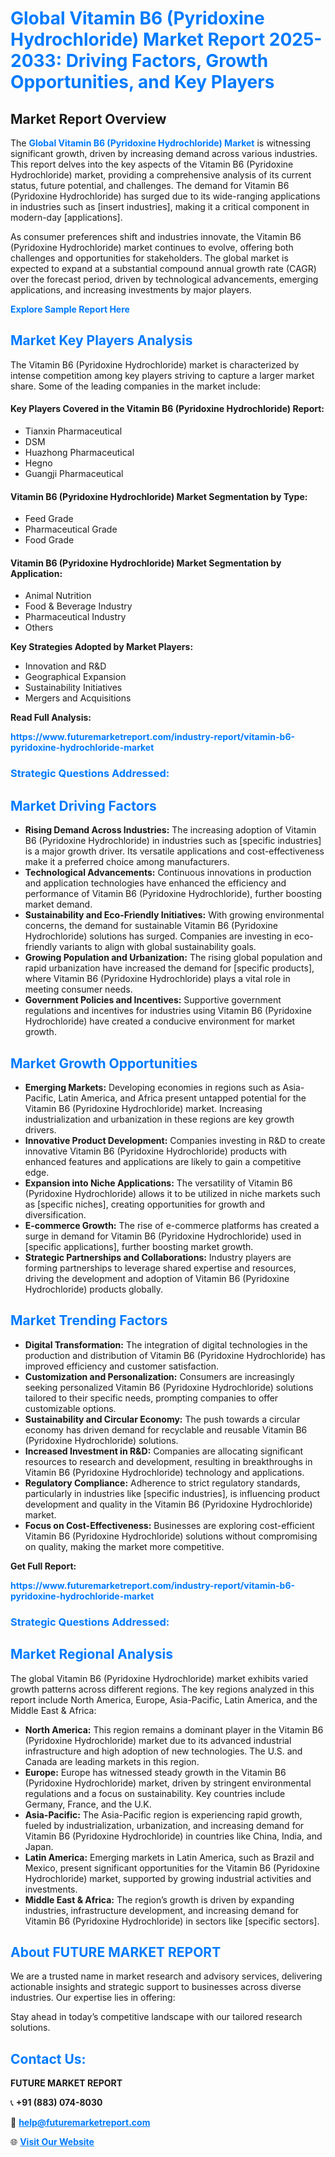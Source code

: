 <h1 style="color: #007BFF;">Global Vitamin B6 (Pyridoxine Hydrochloride) Market Report 2025-2033: Driving Factors, Growth Opportunities, and Key Players</h1>

<section id="overview">
<h2>Market Report Overview</h2>
<p>The <a href="https://www.futuremarketreport.com/industry-report/vitamin-b6-pyridoxine-hydrochloride-market" style="color: #007BFF; text-decoration: none;"><strong>Global Vitamin B6 (Pyridoxine Hydrochloride) Market</strong></a> is witnessing significant growth, driven by increasing demand across various industries. This report delves into the key aspects of the Vitamin B6 (Pyridoxine Hydrochloride) market, providing a comprehensive analysis of its current status, future potential, and challenges. The demand for Vitamin B6 (Pyridoxine Hydrochloride) has surged due to its wide-ranging applications in industries such as [insert industries], making it a critical component in modern-day [applications].</p>
<p>As consumer preferences shift and industries innovate, the Vitamin B6 (Pyridoxine Hydrochloride) market continues to evolve, offering both challenges and opportunities for stakeholders. The global market is expected to expand at a substantial compound annual growth rate (CAGR) over the forecast period, driven by technological advancements, emerging applications, and increasing investments by major players.</p>
</section>

<section id="overview">
<p><a href="https://www.futuremarketreport.com/request-sample/reportId=88545" style="color: #007BFF; text-decoration: none;"><strong>Explore Sample Report Here</strong></a></p>
</section>

<section id="key-players">
<h2 style="color: #007BFF;">Market Key Players Analysis</h2>
<p>The Vitamin B6 (Pyridoxine Hydrochloride) market is characterized by intense competition among key players striving to capture a larger market share. Some of the leading companies in the market include:</p>
<h4>Key Players Covered in the Vitamin B6 (Pyridoxine Hydrochloride) Report:</h4>
<ul><li>Tianxin Pharmaceutical</li><li>DSM</li><li>Huazhong Pharmaceutical</li><li>Hegno</li><li>Guangji Pharmaceutical</li></ul>
<h4>Vitamin B6 (Pyridoxine Hydrochloride) Market Segmentation by Type:</h4>
<ul><li>Feed Grade</li><li>Pharmaceutical Grade</li><li>Food Grade</li></ul>

<h4>Vitamin B6 (Pyridoxine Hydrochloride) Market Segmentation by Application:</h4>
<ul><li>Animal Nutrition</li><li>Food &amp; Beverage Industry</li><li>Pharmaceutical Industry</li><li>Others</li></ul>
<p><strong>Key Strategies Adopted by Market Players:</strong></p>
<ul>
<li>Innovation and R&D</li>
<li>Geographical Expansion</li>
<li>Sustainability Initiatives</li>
<li>Mergers and Acquisitions</li>
</ul>
</section>

<section>
<p><strong>Read Full Analysis: </strong></p><a href="https://www.futuremarketreport.com/industry-report/vitamin-b6-pyridoxine-hydrochloride-market" style="color: #007BFF; text-decoration: none;"><strong>https://www.futuremarketreport.com/industry-report/vitamin-b6-pyridoxine-hydrochloride-market</strong></a>
<h3 style="color: #007BFF;">Strategic Questions Addressed:</h3>
</section>

<section id="driving-factors">
<h2 style="color: #007BFF;">Market Driving Factors</h2>
<ul>
<li><strong>Rising Demand Across Industries:</strong> The increasing adoption of Vitamin B6 (Pyridoxine Hydrochloride) in industries such as [specific industries] is a major growth driver. Its versatile applications and cost-effectiveness make it a preferred choice among manufacturers.</li>
<li><strong>Technological Advancements:</strong> Continuous innovations in production and application technologies have enhanced the efficiency and performance of Vitamin B6 (Pyridoxine Hydrochloride), further boosting market demand.</li>
<li><strong>Sustainability and Eco-Friendly Initiatives:</strong> With growing environmental concerns, the demand for sustainable Vitamin B6 (Pyridoxine Hydrochloride) solutions has surged. Companies are investing in eco-friendly variants to align with global sustainability goals.</li>
<li><strong>Growing Population and Urbanization:</strong> The rising global population and rapid urbanization have increased the demand for [specific products], where Vitamin B6 (Pyridoxine Hydrochloride) plays a vital role in meeting consumer needs.</li>
<li><strong>Government Policies and Incentives:</strong> Supportive government regulations and incentives for industries using Vitamin B6 (Pyridoxine Hydrochloride) have created a conducive environment for market growth.</li>
</ul>
</section>

<section id="growth-opportunities">
<h2 style="color: #007BFF;">Market Growth Opportunities</h2>
<ul>
<li><strong>Emerging Markets:</strong> Developing economies in regions such as Asia-Pacific, Latin America, and Africa present untapped potential for the Vitamin B6 (Pyridoxine Hydrochloride) market. Increasing industrialization and urbanization in these regions are key growth drivers.</li>
<li><strong>Innovative Product Development:</strong> Companies investing in R&D to create innovative Vitamin B6 (Pyridoxine Hydrochloride) products with enhanced features and applications are likely to gain a competitive edge.</li>
<li><strong>Expansion into Niche Applications:</strong> The versatility of Vitamin B6 (Pyridoxine Hydrochloride) allows it to be utilized in niche markets such as [specific niches], creating opportunities for growth and diversification.</li>
<li><strong>E-commerce Growth:</strong> The rise of e-commerce platforms has created a surge in demand for Vitamin B6 (Pyridoxine Hydrochloride) used in [specific applications], further boosting market growth.</li>
<li><strong>Strategic Partnerships and Collaborations:</strong> Industry players are forming partnerships to leverage shared expertise and resources, driving the development and adoption of Vitamin B6 (Pyridoxine Hydrochloride) products globally.</li>
</ul>
</section>

<section id="trending-factors">
<h2 style="color: #007BFF;">Market Trending Factors</h2>
<ul>
<li><strong>Digital Transformation:</strong> The integration of digital technologies in the production and distribution of Vitamin B6 (Pyridoxine Hydrochloride) has improved efficiency and customer satisfaction.</li>
<li><strong>Customization and Personalization:</strong> Consumers are increasingly seeking personalized Vitamin B6 (Pyridoxine Hydrochloride) solutions tailored to their specific needs, prompting companies to offer customizable options.</li>
<li><strong>Sustainability and Circular Economy:</strong> The push towards a circular economy has driven demand for recyclable and reusable Vitamin B6 (Pyridoxine Hydrochloride) solutions.</li>
<li><strong>Increased Investment in R&D:</strong> Companies are allocating significant resources to research and development, resulting in breakthroughs in Vitamin B6 (Pyridoxine Hydrochloride) technology and applications.</li>
<li><strong>Regulatory Compliance:</strong> Adherence to strict regulatory standards, particularly in industries like [specific industries], is influencing product development and quality in the Vitamin B6 (Pyridoxine Hydrochloride) market.</li>
<li><strong>Focus on Cost-Effectiveness:</strong> Businesses are exploring cost-efficient Vitamin B6 (Pyridoxine Hydrochloride) solutions without compromising on quality, making the market more competitive.</li>
</ul>
</section>

<section>
<p><strong>Get Full Report: </strong></p><a href="https://www.futuremarketreport.com/industry-report/vitamin-b6-pyridoxine-hydrochloride-market" style="color: #007BFF; text-decoration: none;"><strong>https://www.futuremarketreport.com/industry-report/vitamin-b6-pyridoxine-hydrochloride-market</strong></a>
<h3 style="color: #007BFF;">Strategic Questions Addressed:</h3>
</section>


<section id="regional-analysis">
<h2 style="color: #007BFF;">Market Regional Analysis</h2>
<p>The global Vitamin B6 (Pyridoxine Hydrochloride) market exhibits varied growth patterns across different regions. The key regions analyzed in this report include North America, Europe, Asia-Pacific, Latin America, and the Middle East & Africa:</p>
<ul>
<li><strong>North America:</strong> This region remains a dominant player in the Vitamin B6 (Pyridoxine Hydrochloride) market due to its advanced industrial infrastructure and high adoption of new technologies. The U.S. and Canada are leading markets in this region.</li>
<li><strong>Europe:</strong> Europe has witnessed steady growth in the Vitamin B6 (Pyridoxine Hydrochloride) market, driven by stringent environmental regulations and a focus on sustainability. Key countries include Germany, France, and the U.K.</li>
<li><strong>Asia-Pacific:</strong> The Asia-Pacific region is experiencing rapid growth, fueled by industrialization, urbanization, and increasing demand for Vitamin B6 (Pyridoxine Hydrochloride) in countries like China, India, and Japan.</li>
<li><strong>Latin America:</strong> Emerging markets in Latin America, such as Brazil and Mexico, present significant opportunities for the Vitamin B6 (Pyridoxine Hydrochloride) market, supported by growing industrial activities and investments.</li>
<li><strong>Middle East & Africa:</strong> The region’s growth is driven by expanding industries, infrastructure development, and increasing demand for Vitamin B6 (Pyridoxine Hydrochloride) in sectors like [specific sectors].</li>
</ul>
</section>

<footer>
<h2 style="color: #007BFF;">About FUTURE MARKET REPORT</h2>
<p>We are a trusted name in market research and advisory services, delivering actionable insights and strategic support to businesses across diverse industries. Our expertise lies in offering:</p>

<p>Stay ahead in today’s competitive landscape with our tailored research solutions.</p>

<h2 style="color: #007BFF;">Contact Us:</h2>
<p><strong>FUTURE MARKET REPORT</strong></p>
<p>📞 <strong>+91 (883) 074-8030</strong></p>
<p>📧 <strong><a href="mailto:help@futuremarketreport.com" style="color: #007BFF;">help@futuremarketreport.com</a></strong></p>
<p>🌐 <strong><a href="https://www.futuremarketreport.com/" style="color: #007BFF;">Visit Our Website</a></strong></p>
</footer>